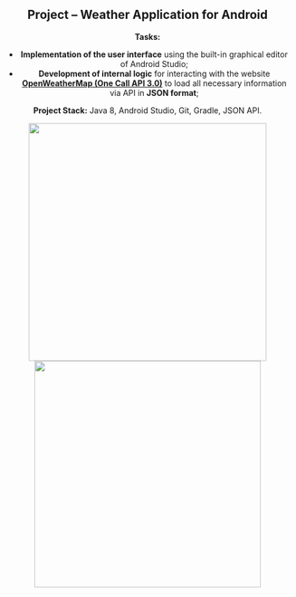 <div id="header" align="center">
  <h2><strong>Project – Weather Application for Android</strong></h2>
</div>

<div align="center">
  <p><strong>Tasks:</strong></p>
  <ul>
    <li><strong>Implementation of the user interface</strong> using the built-in graphical editor of Android Studio;</li>
    <li><strong>Development of internal logic</strong> for interacting with the website <a href="https://openweathermap.org" target="_blank"><strong>OpenWeatherMap (One Call API 3.0)</strong></a> to load all necessary information via API in <strong>JSON format</strong>;</li>
  </ul>

  <p><strong>Project Stack:</strong> Java 8, Android Studio, Git, Gradle, JSON API.</p>
</div>

<div align="center">
  <img src="https://github.com/user-attachments/assets/8b41b112-ef41-44e8-a233-89bcb50e04aa" width="420"/>
  <img src="https://github.com/user-attachments/assets/b22a79ed-643e-43ea-9116-7a3c10134f23" width="400"/>
</div>
